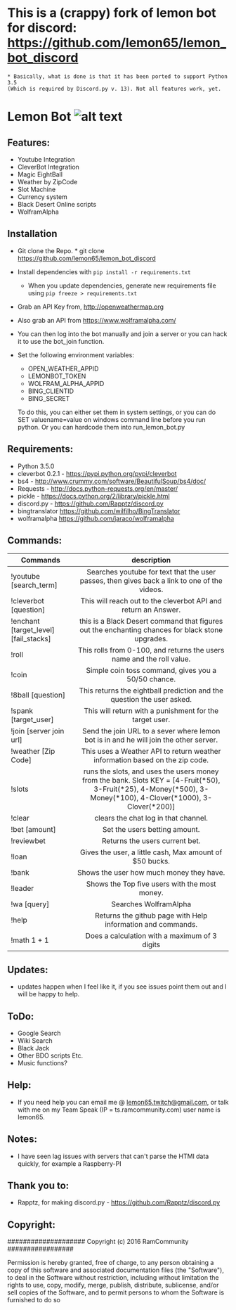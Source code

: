 # This is a (crappy) fork of lemon bot for discord: https://github.com/lemon65/lemon_bot_discord
	* Basically, what is done is that it has been ported to support Python 3.5 
	(Which is required by Discord.py v. 13). Not all features work, yet.




# Lemon Bot ![alt text](http://i.imgur.com/uhYjTMt.jpg "Lemon Bot Will Rule the World!")

## Features:
   * Youtube Integration
   * CleverBot Integration
   * Magic EightBall
   * Weather by ZipCode
   * Slot Machine
   * Currency system
   * Black Desert Online scripts
   * WolframAlpha
   
## Installation
   * Git clone the Repo. 
   	* git clone https://github.com/lemon65/lemon_bot_discord
  * Install dependencies with `pip install -r requirements.txt`
    * When you update dependencies, generate new requirements file using `pip freeze > requirements.txt`
  * Grab an API Key from, http://openweathermap.org
  * Also grab an API from https://www.wolframalpha.com/
  * You can then log into the bot manually and join a server or you can hack it to use the bot_join function.
  * Set the following environment variables:

    * OPEN_WEATHER_APPID
    * LEMONBOT_TOKEN
    * WOLFRAM_ALPHA_APPID
	* BING_CLIENTID
	* BING_SECRET
	
    To do this, you can either set them in system settings, or you can do SET
    valuename=value on windows command line before you run python.  Or you can
    hardcode them into run_lemon_bot.py

## Requirements:
   * Python 3.5.0
   * cleverbot 0.2.1 - https://pypi.python.org/pypi/cleverbot
   * bs4 - http://www.crummy.com/software/BeautifulSoup/bs4/doc/
   * Requests - http://docs.python-requests.org/en/master/
   * pickle - https://docs.python.org/2/library/pickle.html
   * discord.py - https://github.com/Rapptz/discord.py
   * bingtranslator https://github.com/wilfilho/BingTranslator
   * wolframalpha https://github.com/jaraco/wolframalpha
## Commands:
| Commands        | description |
| ------------- |:-------------:|
| !youtube [search_term]| Searches youtube for text that the user passes, then gives back a link to one of the videos. |
| !cleverbot [question] |  This will reach out to the cleverbot API and return an Answer. |
| !enchant [target_level][fail_stacks] |  this is a Black Desert command that figures out the enchanting chances for black stone upgrades. |
| !roll |  This rolls from 0-100, and returns the users name and the roll value. |
| !coin | Simple coin toss command, gives you a 50/50 chance. |
| !8ball [question] | This returns the eightball prediction and the question the user asked. |
| !spank [target_user] | This will return with a punishment for the target user. |
| !join [server join url] | Send the join URL to a sever where lemon bot is in and he will join the other server. |
| !weather [Zip Code] | This uses a Weather API to return weather information based on the zip code. |
| !slots | runs the slots, and uses the users money from the bank. Slots KEY = [4-Fruit(*50), 3-Fruit(*25), 4-Money(*500), 3-Money(*100), 4-Clover(*1000), 3-Clover(*200)]|
| !clear | clears the chat log in that channel. |
| !bet [amount] | Set the users betting amount. |
| !reviewbet | Returns the users current bet. |
| !loan | Gives the user, a little cash, Max amount of $50 bucks. |
| !bank | Shows the user how much money they have. |
| !leader | Shows the Top five users with the most money. |
| !wa [query]| Searches WolframAlpha |
| !help | Returns the github page with Help information and commands. |
| !math 1 + 1 | Does a calculation with a maximum of 3 digits |

## Updates:
  * updates happen when I feel like it, if you see issues point them out and I will be happy to help.

## ToDo:
  * Google Search
  * Wiki Search
  * Black Jack
  * Other BDO scripts Etc. 
  * Music functions? 

## Help:
  * If you need help you can email me @ lemon65.twitch@gmail.com, or talk with me on my Team Speak
    (IP = ts.ramcommunity.com) user name is lemon65. 

## Notes:
  * I have seen lag issues with servers that can't parse the HTMl data quickly, for example a Raspberry-PI

## Thank you to:
  * Rapptz, for making discord.py - https://github.com/Rapptz/discord.py

## Copyright:

#################### Copyright (c) 2016 RamCommunity #################

Permission is hereby granted, free of charge, to any person obtaining a copy of
this software and associated documentation files (the "Software"), to deal in
the Software without restriction, including without limitation the rights to
use, copy, modify, merge, publish, distribute, sublicense, and/or sell copies
of the Software, and to permit persons to whom the Software is furnished to do so
